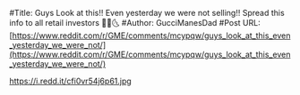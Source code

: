 #Title: Guys Look at this!! Even yesterday we were not selling!! Spread this info to all retail investors 🦍🚀🌜
#Author: GucciManesDad
#Post URL: [https://www.reddit.com/r/GME/comments/mcypqw/guys_look_at_this_even_yesterday_we_were_not/](https://www.reddit.com/r/GME/comments/mcypqw/guys_look_at_this_even_yesterday_we_were_not/)


https://i.redd.it/cfi0vr54j6p61.jpg